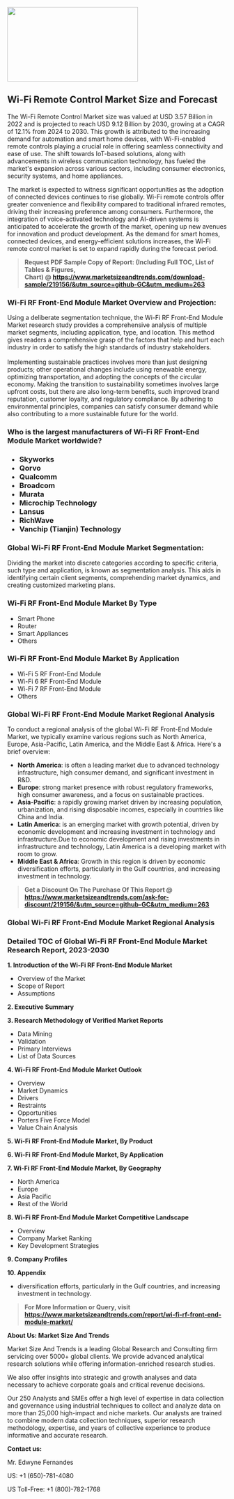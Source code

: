 <p><img class="alignnone size-medium wp-image-20088" src="https://ffe5etoiles.com/wp-content/uploads/2024/12/MST1-300x171.png" alt="" width="300" height="171" /></p><h2>Wi-Fi Remote Control Market Size and Forecast</h2><p>The Wi-Fi Remote Control Market size was valued at USD 3.57 Billion in 2022 and is projected to reach USD 9.12 Billion by 2030, growing at a CAGR of 12.1% from 2024 to 2030. This growth is attributed to the increasing demand for automation and smart home devices, with Wi-Fi-enabled remote controls playing a crucial role in offering seamless connectivity and ease of use. The shift towards IoT-based solutions, along with advancements in wireless communication technology, has fueled the market's expansion across various sectors, including consumer electronics, security systems, and home appliances.</p><p>The market is expected to witness significant opportunities as the adoption of connected devices continues to rise globally. Wi-Fi remote controls offer greater convenience and flexibility compared to traditional infrared remotes, driving their increasing preference among consumers. Furthermore, the integration of voice-activated technology and AI-driven systems is anticipated to accelerate the growth of the market, opening up new avenues for innovation and product development. As the demand for smart homes, connected devices, and energy-efficient solutions increases, the Wi-Fi remote control market is set to expand rapidly during the forecast period.</p></p><blockquote id="" class=""><strong>Request PDF Sample Copy of Report: (Including Full TOC, List of Tables &amp; Figures, Chart)&nbsp;@&nbsp;<strong><a href="https://www.marketsizeandtrends.com/download-sample/219156/&utm_source=github-GC&utm_medium=263" target="_blank">https://www.marketsizeandtrends.com/download-sample/219156/&utm_source=github-GC&utm_medium=263</a></strong></strong></blockquote><h3 id="" class="">Wi-Fi RF Front-End Module Market&nbsp;Overview and Projection:</h3><p id="" class="">Using a deliberate segmentation technique, the Wi-Fi RF Front-End Module Market research study provides a comprehensive analysis of multiple market segments, including application, type, and location. This method gives readers a comprehensive grasp of the factors that help and hurt each industry in order to satisfy the high standards of industry stakeholders. <br /> <br />Implementing sustainable practices involves more than just designing products; other operational changes include using renewable energy, optimizing transportation, and adopting the concepts of the circular economy. Making the transition to sustainability sometimes involves large upfront costs, but there are also long-term benefits, such improved brand reputation, customer loyalty, and regulatory compliance. By adhering to environmental principles, companies can satisfy consumer demand while also contributing to a more sustainable future for the world.</p><h3 id="" class="">Who is the largest manufacturers of&nbsp;Wi-Fi RF Front-End Module Market worldwide?</h3><h3 class=""><p><ul><li>Skyworks </li><li> Qorvo </li><li> Qualcomm </li><li> Broadcom </li><li> Murata </li><li> Microchip Technology </li><li> Lansus </li><li> RichWave </li><li> Vanchip (Tianjin) Technology</li></ul></p></h3><h3 id="" class="">Global&nbsp;Wi-Fi RF Front-End Module Market Segmentation:</h3><p id="" class="">Dividing the market into discrete categories according to specific criteria, such type and application, is known as segmentation analysis. This aids in identifying certain client segments, comprehending market dynamics, and creating customized marketing plans.</p><h3 id="" class="">Wi-Fi RF Front-End Module Market&nbsp;By Type</h3><p><p><ul><li>Smart Phone</li><li> Router</li><li> Smart Appliances</li><li> Others</p></li></ul></p></p><h3 id="" class="">Wi-Fi RF Front-End Module Market&nbsp;By Application</h3><p class=""><p><ul><li>Wi-Fi 5 RF Front-End Module</li><li> Wi-Fi 6 RF Front-End Module</li><li> Wi-Fi 7 RF Front-End Module</li><li> Others</li></ul></p></p><h3 id="" class="">Global Wi-Fi RF Front-End Module Market Regional Analysis</h3><p id="" class="">To conduct a regional analysis of the global Wi-Fi RF Front-End Module Market, we typically examine various regions such as North America, Europe, Asia-Pacific, Latin America, and the Middle East &amp; Africa. Here's a brief overview:</p><ul><li><strong>North America</strong>: is often a leading market due to advanced technology infrastructure, high consumer demand, and significant investment in R&amp;D.</li><li><strong>Europe</strong>: strong market presence with robust regulatory frameworks, high consumer awareness, and a focus on sustainable practices.</li><li><strong>Asia-Pacific</strong>: a rapidly growing market driven by increasing population, urbanization, and rising disposable incomes, especially in countries like China and India.</li><li><strong>Latin America</strong>: is an emerging market with growth potential, driven by economic development and increasing investment in technology and infrastructure.Due to economic development and rising investments in infrastructure and technology, Latin America is a developing market with room to grow.</li><li><strong>Middle East &amp; Africa</strong>: Growth in this region is driven by economic diversification efforts, particularly in the Gulf countries, and increasing investment in technology.</li></ul><blockquote id="" class=""><strong>Get a Discount On The Purchase Of This Report @ <strong><a href="https://www.marketsizeandtrends.com/ask-for-discount/219156/&utm_source=github-GC&utm_medium=263" target="_blank">https://www.marketsizeandtrends.com/ask-for-discount/219156/&utm_source=github-GC&utm_medium=263</a></strong></strong></blockquote><h3 id="" class="">Global Wi-Fi RF Front-End Module Market Regional Analysis</h3><h3 id="" class="">Detailed TOC of Global Wi-Fi RF Front-End Module Market Research Report, 2023-2030</h3><p id="" class=""><strong>1. Introduction of the Wi-Fi RF Front-End Module Market</strong></p><ul><li>Overview of the Market</li><li>Scope of Report</li><li>Assumptions</li></ul><p id="" class=""><strong>2. Executive Summary</strong></p><p id="" class=""><strong>3. Research Methodology of Verified Market Reports</strong></p><ul><li>Data Mining</li><li>Validation</li><li>Primary Interviews</li><li>List of Data Sources</li></ul><p id="" class=""><strong>4. Wi-Fi RF Front-End Module Market Outlook</strong></p><ul><li>Overview</li><li>Market Dynamics</li><li>Drivers</li><li>Restraints</li><li>Opportunities</li><li>Porters Five Force Model</li><li>Value Chain Analysis</li></ul><p id="" class=""><strong>5. Wi-Fi RF Front-End Module Market, By Product</strong></p><p id="" class=""><strong>6. Wi-Fi RF Front-End Module Market, By Application</strong></p><p id="" class=""><strong>7. Wi-Fi RF Front-End Module Market, By Geography</strong></p><ul><li>North America</li><li>Europe</li><li>Asia Pacific</li><li>Rest of the World</li></ul><p id="" class=""><strong>8. Wi-Fi RF Front-End Module Market Competitive Landscape</strong></p><ul><li>Overview</li><li>Company Market Ranking</li><li>Key Development Strategies</li></ul><p id="" class=""><strong>9. Company Profiles</strong></p><p id="" class=""><strong>10. Appendix</strong></p><ul><li>diversification efforts, particularly in the Gulf countries, and increasing investment in technology.</li></ul><blockquote id="" class=""><strong>For More Information or Query, visit <strong><strong><a href="https://www.marketsizeandtrends.com/report/wi-fi-rf-front-end-module-market/" target="_blank">https://www.marketsizeandtrends.com/report/wi-fi-rf-front-end-module-market/</a></strong></strong></strong></blockquote><p id="" class=""><strong>About Us: Market Size And Trends</strong></p><p id="" class="">Market Size And Trends is a leading Global Research and Consulting firm servicing over 5000+ global clients. We provide advanced analytical research solutions while offering information-enriched research studies.</p><p id="" class="">We also offer insights into strategic and growth analyses and data necessary to achieve corporate goals and critical revenue decisions.</p><p id="" class="">Our 250 Analysts and SMEs offer a high level of expertise in data collection and governance using industrial techniques to collect and analyze data on more than 25,000 high-impact and niche markets. Our analysts are trained to combine modern data collection techniques, superior research methodology, expertise, and years of collective experience to produce informative and accurate research.</p><p id="" class=""><strong>Contact us:</strong></p><p id="" class="">Mr. Edwyne Fernandes</p><p id="" class="">US: +1 (650)-781-4080</p><p id="" class="">US Toll-Free: +1 (800)-782-1768</p>
